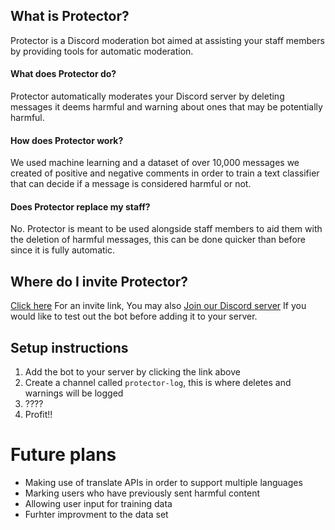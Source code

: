 ## **What is Protector?**
Protector is a Discord moderation bot aimed at assisting your staff members by providing tools for automatic moderation.

#### **What does Protector do?**
Protector automatically moderates your Discord server by deleting messages it deems harmful and warning about ones that may be potentially harmful.

#### **How does Protector work?**
We used machine learning and a dataset of over 10,000 messages we created of positive and negative comments in order to train a text classifier that can decide if a message is considered harmful or not.

#### **Does Protector replace my staff?**
No. Protector is meant to be used alongside staff members to aid them with the deletion of harmful messages, this can be done quicker than before since it is fully automatic.

## Where do I invite Protector?
[Click here](https://discordapp.com/api/oauth2/authorize?client_id=594143397435015181&permissions=8192&scope=bot) For an invite link, You may also [Join our Discord server](https://discord.gg/atSfd7P) If you would like to test out the bot before adding it to your server.

## Setup instructions
1. Add the bot to your server by clicking the link above
2. Create a channel called `protector-log`, this is where deletes and warnings will be logged
3. ????
4. Profit!!

# Future plans
- Making use of translate APIs in order to support multiple languages
- Marking users who have previously sent harmful content
- Allowing user input for training data
- Furhter improvment to the data set
